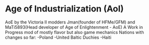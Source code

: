 # Age of Industrialization (AoI)
 AoE by the Victoria II modders Jman(founder of HFMe/GFM) and MaTi5893(Head developer of Age of Enlightenment - AoE)
 A Work in Progress mod of mostly flavor but also game mechanics
 Nations with changes so far:
 -Poland
 -United Baltic Duchies 
 -Haiti 
